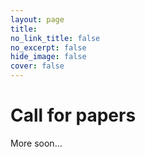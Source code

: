 ```yaml
---
layout: page
title: 
no_link_title: false 
no_excerpt: false 
hide_image: false
cover: false
---
```


# Call for papers

More soon...
